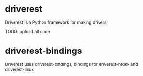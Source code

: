 # driverest
Driverest is a Python framework for making drivers

TODO: upload all code

# driverest-bindings

Driverest uses driverest-bindings, bindings for driverest-ntdkk and driverest-linux
 
